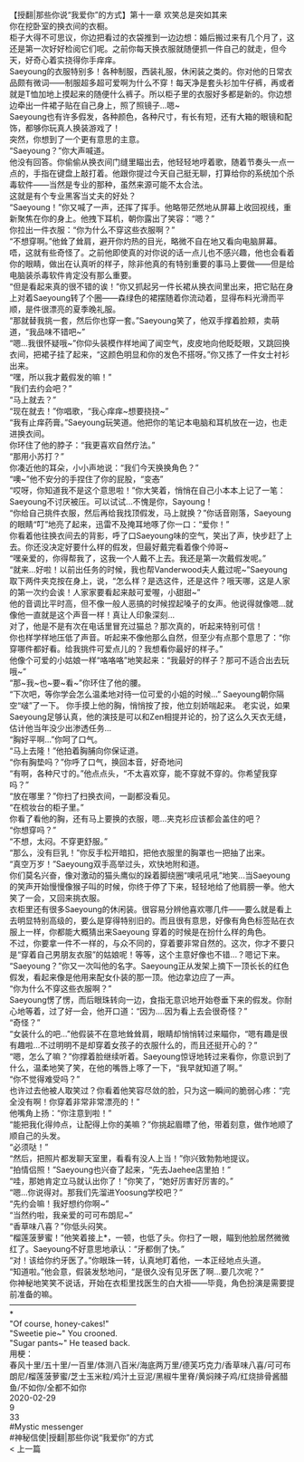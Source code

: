 <br/>【授翻|那些你说“我爱你”的方式】第十一章 欢笑总是突如其来<br/>你在挖卧室的换衣间的衣橱。<br/>柜子大得不可思议，你边把看过的衣袋推到一边边想：婚后搬过来有几个月了，这还是第一次好好检阅它们呢。之前你每天换衣服就随便抓一件自己的就走，但今天，好奇心着实挠得你手痒痒。<br/>Saeyoung的衣服特别多！各种制服，西装礼服，休闲装之类的。你对他的日常衣品颇有微词——制服超多超可爱啊为什么不穿！每天净是套头衫加牛仔裤，再或者就是T恤加地上摸起来的随便什么裤子。所以柜子里的衣服好多都是新的。你边想边牵出一件裙子贴在自己身上，照了照镜子...嗯~<br/>Saeyoung也有许多假发，各种颜色，各种尺寸，有长有短，还有大箱的眼镜和配饰，都够你玩真人换装游戏了！<br/>突然，你想到了一个更有意思的主意。<br/>“Saeyoung？”你大声喊道。<br/>他没有回答。你偷偷从换衣间门缝里瞄出去，他轻轻地哼着歌，随着节奏头一点一点的，手指在键盘上敲打着。他跟你提过今天自己挺无聊，打算给你的系统加个杀毒软件——当然是专业的那种，虽然来源可能不太合法。<br/>这就是有个专业黑客当丈夫的好处？<br/>“Saeyoung！”你又喊了一声，还挥了挥手。他略带茫然地从屏幕上收回视线，重新聚焦在你的身上。他拽下耳机，朝你露出了笑容：“嗯？”<br/>你拉出一件衣服：“你为什么不穿这些衣服啊？”<br/>“不想穿啊。”他耸了耸肩，避开你灼热的目光，略微不自在地又看向电脑屏幕。唔，这就有些奇怪了。之前他即使真的对你说的话一点儿也不感兴趣，他也会看着你的眼睛，做出在认真听的样子，除非他真的有特别重要的事马上要做——但是给电脑装杀毒软件肯定没有那么重要。<br/>“但是看起来真的很不错的诶！”你又抓起另一件长裙从换衣间里出来，把它贴在身上对着Saeyoung转了个圈——森绿色的裙摆随着你流动着，显得布料光滑而平顺，是件很漂亮的夏季晚礼服。<br/>“那就替我挑一套，然后你也穿一套。”Saeyoung笑了，他双手撑着脸颊，卖萌道，“我品味不错吧~”<br/>“嗯...我很怀疑哦~”你仰头装模作样地闻了闻空气，皮皮地向他眨眨眼，又跳回换衣间，把裙子挂了起来，“这颜色明显和你的发色不搭呀。”你又拣了一件女士衬衫出来。<br/>“嘿，所以我才戴假发的嘛！”<br/>“我们去约会吧？”<br/>“马上就去？”<br/>“现在就去！”你唱歌，“我心痒痒~想要挠挠~”<br/>“我有止痒药膏。”Saeyoung玩笑道。他把你的笔记本电脑和耳机放在一边，也走进换衣间。<br/>你环住了他的脖子：“我更喜欢自然疗法。”<br/>“那用小苏打？”<br/>你凑近他的耳朵，小小声地说：“我们今天换换角色？”<br/>“噢~”他不安分的手捏住了你的屁股，“变~~态~~”<br/>“哎呀，你知道我不是这个意思啦！”你大笑着，悄悄在自己小本本上记了一笔：Saeyoung不讨厌被压。可以试试...不愧是你，Sayoung！<br/>“你给自己挑件衣服，然后再给我找顶假发，马上就换？”你话音刚落，Saeyoung的眼睛“叮”地亮了起来，迅雷不及掩耳地啄了你一口：“爱你！”<br/>你看着他往换衣间去的背影，呼了口Saeyoung味的空气，笑出了声，快步赶了上去。你还没决定好要什么样的假发，但最好戴完看着像个帅哥~<br/>“嘿亲爱的，你得帮我了，这我一个人戴不上去。我还是第一次戴假发呢。”<br/>“就来...好啦！以前出任务的时候，我也帮Vanderwood夫人戴过呢~”Saeyoung取下两件夹克按在身上，说，“怎么样？是选这件，还是这件？哦天哪，这是人家的第一次约会诶！人家家要看起来敲可爱喔，小甜甜~”<br/>他的音调比平时高，但不像一般人恶搞的时候捏起嗓子的女声。他说得就像嗯...就像他一直就是这个声音一样！真让人印象深刻...<br/>对了，他是不是有次在电话里冒充过猫总？那次真的，听起来特别可信！<br/>你也样学样地压低了声音。听起来不像他那么自然，但至少有点那个意思了：“你穿哪件都好看。给我挑件可爱点儿的？我想看你最好的样子。”<br/>他像个可爱的小姑娘一样“咯咯咯”地笑起来：“我最好的样子？那可不适合出去玩哦~”<br/>“那~我~也~要~看~”你环住了他的腰。<br/>“下次吧，等你学会怎么温柔地对待一位可爱的小姐的时候...” Saeyoung朝你隔空“啵”了一下。 你手摸上他的胸，悄悄按了按，他立刻娇喘起来。 老实说，如果Saeyoung足够认真，他的演技是可以和Zen相提并论的，扮了这么久天衣无缝，估计他当年没少出渗透任务...<br/>“胸好平啊...”你呵了口气。<br/>“马上去隆！”他拍着胸脯向你保证道。<br/>“你有胸垫吗？”你呼了口气，换回本音，好奇地问<br/>“有啊，各种尺寸的。”他点点头，“不太喜欢穿，能不穿就不穿的。你希望我穿吗？”<br/>“放在哪里？”你扫了扫换衣间，一副都没看见。<br/>“在梳妆台的柜子里。”<br/>你看了看他的胸，还有马上要换的衣服，嗯...夹克衫应该都会盖住的吧？<br/>“你想穿吗？”<br/>“不想，太闷。不穿更舒服。”<br/>“那么，没有巨乳！”你反手松开暗扣，把他衣服里的胸罩也一把抽了出来。<br/>“真空万岁！”Saeyoung双手高举过头，欢快地附和道。<br/>你们莫名兴奋，像对激动的猫头鹰似的跺着脚绕圈“噢吼吼吼”地笑...当Saeyoung的笑声开始慢慢像猴子叫的时候，你终于停了下来，轻轻地给了他肩膀一拳。他大笑了一会，又回来挑衣服。<br/>衣柜里还有很多Saeyoung的休闲装。很容易分辨他喜欢哪几件——要么就是看上去明显特别高级的，要么是穿得特别旧的。而且很有意思，好像有角色标签贴在衣服上一样，你都能大概猜出来Saeyoung 穿着的时候是在扮什么样的角色。<br/>不过，你要拿一件不一样的，与众不同的，穿着要非常自然的。这次，你才不要只是“穿着自己男朋友衣服”的姑娘呢！等等，这个主意好像也不错...？嗯记下来。<br/>“Saeyoung？”你又一次叫他的名字。Saeyoung正从发架上摘下一顶长长的红色假发，看起来像是他用来配女仆装的那一顶。他边拿边应了一声。<br/>“你为什么不穿这些衣服啊？”<br/>Saeyoung愣了愣，而后眼珠转向一边，食指无意识地开始卷垂下来的假发。你耐心地等着，过了好一会，他开口道：“因为....因为看上去会很奇怪？”<br/>“奇怪？”<br/>“女装什么的吧...”他假装不在意地耸耸肩，眼睛却悄悄转过来瞄你，“嗯有趣是很有趣啦...不过明明不是却穿着女孩子的衣服什么的，而且还挺开心的？”<br/>“嗯，怎么了嘛？”你撑着脸继续听着。Saeyoung惊讶地转过来看你，你意识到了什么，温柔地笑了笑，在他的嘴唇上啄了一下，“我早就知道了啊。”<br/>“你不觉得难受吗？”<br/>也许过去他被人取笑过？你看着他笑容尽敛的脸，只为这一瞬间的脆弱心疼：“完全没有啊！你穿着非常非常漂亮的！”<br/>他嘴角上扬：“你注意到啦！”<br/>“能把我化得帅点，让配得上你的美嘛？”你挑起眉瞟了他，带着刻意，做作地顺了顺自己的头发。<br/>“必须哒！”<br/>“然后，把照片都发聊天室里，看看有没人上当！”你兴致勃勃地提议。<br/>“拍情侣照！”Saeyoung也兴奋了起来，“先去Jaehee店里拍！”<br/>“哇，那她肯定立马就认出你了！”你笑了，“她好厉害好厉害的。”<br/>“嗯...你说得对。那我们先溜进Yoosung学校吧？”<br/>“先约会嘛！我好想约你啊~”<br/>“当然约啦，我亲爱的可可布朗尼~”<br/>“香草味八喜？”你低头闷笑。<br/>“榴莲菠萝蜜！”他笑着接上*，一顿，也低了头。你扫了一眼，瞄到他脸居然微微红了。Saeyoung不好意思地承认：“牙都倒了快。”<br/>“对！该给你约牙医了。”你眼珠一转，认真地盯着他，一本正经地点头道。<br/>“知道啦。”他会意，假装发愁地问，“是很久没有见牙医了啊...要几次呢？”<br/>你神秘地笑笑不说话，开始在衣柜里找医生的白大褂——毕竟，角色扮演是需要提前准备的嘛。<br/>————————————————<br/>*<br/>"Of course, honey-cakes!"<br/>"Sweetie pie~" You crooned.<br/>"Sugar pants~" He teased back.<br/>用梗：<br/>春风十里/五十里/一百里/体测八百米/海底两万里/德芙巧克力/香草味八喜/可可布朗尼/榴莲菠萝蜜/芝士玉米粒/鸡汁土豆泥/黑椒牛里脊/黄焖辣子鸡/红烧排骨酱醋鱼/不如你/全都不如你<br/>2020-02-29<br/>9<br/>33<br/>#Mystic messenger<br/>#神秘信使|授翻|那些你说“我爱你”的方式<br/>< 上一篇<br/>